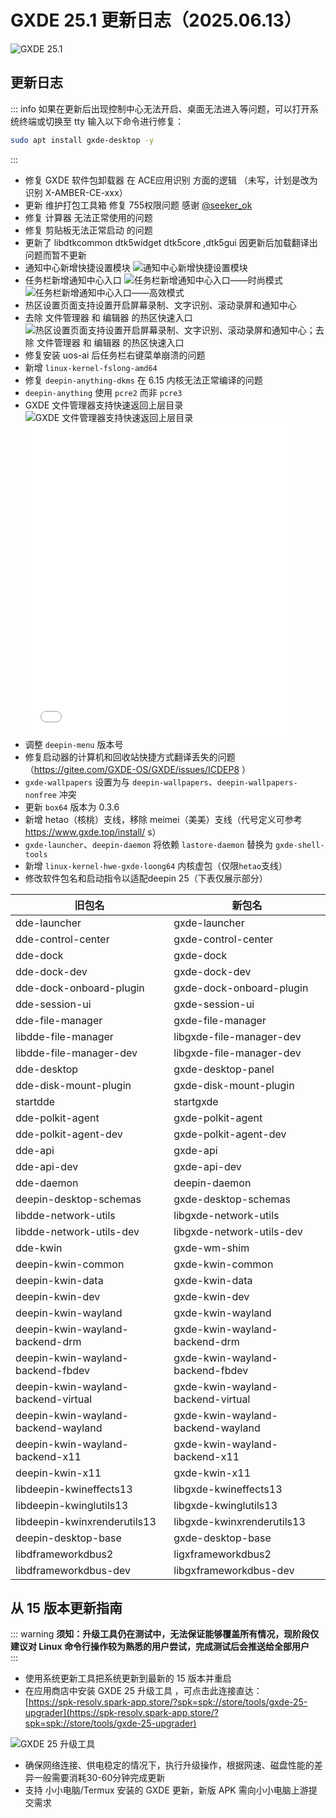 # GXDE 25.1 更新日志（2025.06.13）

![GXDE 25.1](/news/25.1/25.1.jpg)

## 更新日志

::: info
如果在更新后出现控制中心无法开启、桌面无法进入等问题，可以打开系统终端或切换至 tty 输入以下命令进行修复：
```bash
sudo apt install gxde-desktop -y
```
:::

* 修复 GXDE 软件包卸载器 在 ACE应用识别 方面的逻辑 （未写，计划是改为识别 X-AMBER-CE-xxx）
* 更新 维护打包工具箱 修复 755权限问题  感谢 [@seeker_ok](https://gitee.com/seeker_ok)
* 修复 计算器 无法正常使用的问题  
* 修复 剪贴板无法正常启动 的问题  
* 更新了 libdtkcommon  dtk5widget dtk5core ,dtk5gui 因更新后加载翻译出问题而暂不更新  
* 通知中心新增快捷设置模块
  ![通知中心新增快捷设置模块](/news/25.1/notify-center.jpg)
* 任务栏新增通知中心入口
  ![任务栏新增通知中心入口——时尚模式](/news/25.1/notify-fashion.jpg)
  ![任务栏新增通知中心入口——高效模式](/news/25.1/notify-effect.jpg)
* 热区设置页面支持设置开启屏幕录制、文字识别、滚动录屏和通知中心
* 去除 文件管理器 和 编辑器 的热区快速入口
  ![热区设置页面支持设置开启屏幕录制、文字识别、滚动录屏和通知中心；去除 文件管理器 和 编辑器 的热区快速入口](/news/25.1/hotzone.jpg)  
* 修复安装 uos-ai 后任务栏右键菜单崩溃的问题
* 新增 `linux-kernel-fslong-amd64`
* 修复 `deepin-anything-dkms` 在 6.15 内核无法正常编译的问题
* `deepin-anything` 使用 `pcre2` 而非 `pcre3`
* GXDE 文件管理器支持快速返回上层目录
  ![GXDE 文件管理器支持快速返回上层目录](/news/25.1/gxde-file-manager.jpg)
  <iframe src="//player.bilibili.com/player.html?isOutside=true&aid=114600498437222&bvid=BV1527Az8E2t&cid=30242310729&p=1" scrolling="no" border="0" frameborder="no" framespacing="0" allowfullscreen="true" width="90%" height="500"></iframe>
* 调整 `deepin-menu` 版本号
* 修复启动器的计算机和回收站快捷方式翻译丢失的问题（https://gitee.com/GXDE-OS/GXDE/issues/ICDEP8 ）
* `gxde-wallpapers` 设置为与 `deepin-wallpapers`、`deepin-wallpapers-nonfree` 冲突
* 更新 `box64` 版本为 0.3.6
* 新增 hetao（核桃）支线，移除 meimei（美美）支线（代号定义可参考 https://www.gxde.top/install/ s）
* `gxde-launcher`、`deepin-daemon` 将依赖 `lastore-daemon` 替换为 `gxde-shell-tools`
* 新增 `linux-kernel-hwe-gxde-loong64` 内核虚包（仅限`hetao`支线）
* 修改软件包名和启动指令以适配deepin 25（下表仅展示部分）

| 旧包名 | 新包名 |
| --- | --- |
| dde-launcher | gxde-launcher |
| dde-control-center | gxde-control-center |
| dde-dock | gxde-dock |
| dde-dock-dev | gxde-dock-dev |
| dde-dock-onboard-plugin | gxde-dock-onboard-plugin |
| dde-session-ui | gxde-session-ui |
| dde-file-manager | gxde-file-manager |
| libdde-file-manager | libgxde-file-manager-dev |
| libdde-file-manager-dev | libgxde-file-manager-dev |
| dde-desktop | gxde-desktop-panel |
| dde-disk-mount-plugin | gxde-disk-mount-plugin |
| startdde | startgxde |
| dde-polkit-agent | gxde-polkit-agent |
| dde-polkit-agent-dev | gxde-polkit-agent-dev |
| dde-api | gxde-api |
| dde-api-dev | gxde-api-dev |
| dde-daemon | deepin-daemon |
| deepin-desktop-schemas | gxde-desktop-schemas |
| libdde-network-utils | libgxde-network-utils |
| libdde-network-utils-dev | libgxde-network-utils-dev |
| dde-kwin | gxde-wm-shim |
| deepin-kwin-common | gxde-kwin-common |
| deepin-kwin-data | gxde-kwin-data |
| deepin-kwin-dev | gxde-kwin-dev |
| deepin-kwin-wayland | gxde-kwin-wayland |
| deepin-kwin-wayland-backend-drm | gxde-kwin-wayland-backend-drm |
| deepin-kwin-wayland-backend-fbdev | gxde-kwin-wayland-backend-fbdev |
| deepin-kwin-wayland-backend-virtual | gxde-kwin-wayland-backend-virtual |
| deepin-kwin-wayland-backend-wayland | gxde-kwin-wayland-backend-wayland |
| deepin-kwin-wayland-backend-x11 | gxde-kwin-wayland-backend-x11 |
| deepin-kwin-x11 | gxde-kwin-x11 |
| libdeepin-kwineffects13 | libgxde-kwineffects13 |
| libdeepin-kwinglutils13 | libgxde-kwinglutils13 |
| libdeepin-kwinxrenderutils13 | libgxde-kwinxrenderutils13 |
| deepin-desktop-base | gxde-desktop-base |
| libdframeworkdbus2 | ligxframeworkdbus2 |
| libdframeworkdbus-dev | libgxframeworkdbus-dev |

## 从 15 版本更新指南

::: warning
**须知：升级工具仍在测试中，无法保证能够覆盖所有情况，现阶段仅建议对 Linux 命令行操作较为熟悉的用户尝试，完成测试后会推送给全部用户**  
:::

* 使用系统更新工具把系统更新到最新的 15 版本并重启  
* 在应用商店中安装 GXDE 25 升级工具 ，可点击此连接直达：  
  [https://spk-resolv.spark-app.store/?spk=spk://store/tools/gxde-25-upgrader](https://spk-resolv.spark-app.store/?spk=spk://store/tools/gxde-25-upgrader)

![GXDE 25 升级工具](/news/2025/gxde-25-upgrader.jpg)

* 确保网络连接、供电稳定的情况下，执行升级操作，根据网速、磁盘性能的差异一般需要消耗30-60分钟完成更新
* 支持 小小电脑/Termux 安装的 GXDE 更新，新版 APK 需向小小电脑上游提交需求
